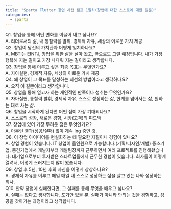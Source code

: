 ```yaml
---
title: "Sparta Flutter 창업 사전 캠프 1일차(창업에 대한 스스로에 대한 질문)"
categories: 
  - sparta
---
```


<div class="qa-section">
  <div class="question">
    Q1. 창업을 통해 어떤 변화를 이끌어 내고 싶나요?
  </div>
  <div class="answer">
    A. 리더로서의 삶, 내 통찰력을 발휘, 경제적 자유, 세상의 이로운 가치 제공
  </div>

  <div class="question">
    Q2. 창업이 당신의 가치관과 어떻게 일치하나요?
  </div>
  <div class="answer">
    A. MBTI는 EINTJ, 창업을 위한 삶을 살아 왔고, 앞으로도 그럴 예정입니다. 내가 가장 행복해 지는 길이고 가장 나다워 지는 길이라고 생각합니다.
  </div>

  <div class="question">
    Q3. 창업을 통해 이루고 싶은 최종 목표는 무엇인가요?
  </div>
  <div class="answer">
    A. 자아실현, 경제적 자유, 세상의 이로운 가치 제공
  </div>

  <div class="question">
    Q4. 왜 창업이 그 목표를 달성하는 최선의 방법이라고 생각하나요?
  </div>
  <div class="answer">
    A. 오직 이 길뿐이라고 생각합니다.
  </div>

  <div class="question">
    Q5. 창업을 통해 얻고자 하는 개인적인 만족이나 성취는 무엇인가요?
  </div>
  <div class="answer">
    A. 자아실현, 통찰력 발휘, 경제적 자유, 스스로 성장하는 삶, 한계를 넘어서는 삶, 원하는 대로 사는 삶.
  </div>

  <div class="question">
    Q6. 창업을 시작하게 된다면 어떤 점이 가장 기대되나요?
  </div>
  <div class="answer">
    A. 스스로의 성장, 새로운 경험, 시장(고객)의 피드백
  </div>

  <div class="question">
    Q7. 창업에 있어 가장 두려운 점은 무엇인가요?
  </div>
  <div class="answer">
    A. 아무런 결과(성공/실패) 없이 계속 Ing 중인 것.
  </div>

  <div class="question">
    Q8. 이 창업 아이디어를 현실화하는 데 필요한 자질이나 경험이 있나요?
  </div>
  <div class="answer">
    A. 창업 경험이 있습니다. IT 창업이 올인원으로 가능합니다.(기획/디자인/개발) 중소기업, 중견기업에서 개발자부터 개발팀장까지 근무하면서 여러 프로젝트를 진행해왔습니다. 대기업으로부터 투자받은 스타트업들에서 근무한 경험이 있습니다. 회사들이 어떻게 열려서, 어떻게 스러지는지 많이 봤습니다.
  </div>

  <div class="question">
    Q9. 창업 후 5년, 10년 후의 자신을 어떻게 상상하나요?
  </div>
  <div class="answer">
    A. 경제적 자유를 이루고 매일 매일 내 스스로 성장하는 삶을 살고 있는 나와 성장하는 회사.
  </div>

  <div class="question">
    Q10. 만약 창업에 실패한다면, 그 실패를 통해 무엇을 배우고 싶나요?
  </div>
  <div class="answer">
    A. 실패는 없다고 생각합니다. 포기만 있을 뿐. 실패가 아니라 안되는 것을 경험하고, 성공을 찾아가는 과정이라고 생각합니다.
  </div>
</div>


